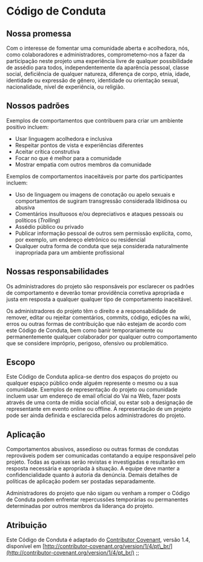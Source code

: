 # Código de Conduta

## Nossa promessa

Com o interesse de fomentar uma comunidade aberta e acolhedora, nós, como colaboradores e administradores, comprometemo-nos a fazer da participação neste projeto uma experiência livre de qualquer possibilidade de assédio para todos, independentemente da aparência pessoal, classe social, deficiência de qualquer natureza, diferença de corpo, etnia, idade, identidade ou expressão de gênero, identidade ou orientação sexual, nacionalidade, nível de experiência, ou religião.

## Nossos padrões

Exemplos de comportamentos que contribuem para criar um ambiente positivo incluem:

* Usar linguagem acolhedora e inclusiva
* Respeitar pontos de vista e experiências diferentes
* Aceitar crítica construtiva
* Focar no que é melhor para a comunidade
* Mostrar empatia com outros membros da comunidade

Exemplos de comportamentos inaceitáveis por parte dos participantes incluem:

* Uso de linguagem ou imagens de conotação ou apelo sexuais e comportamentos de sugiram transgressão considerada libidinosa ou abusiva
* Comentários insultuosos e/ou depreciativos e ataques pessoais ou políticos \(_Trolling_\)
* Assédio público ou privado
* Publicar informação pessoal de outros sem permissão explícita, como, por exemplo, um endereço eletrônico ou residencial
* Qualquer outra forma de conduta que seja considerada naturalmente inapropriada para um ambiente profissional

## Nossas responsabilidades

Os administradores do projeto são responsáveis por esclarecer os padrões de comportamento e deverão tomar providência corretiva apropriada e justa em resposta a qualquer qualquer tipo de comportamento inaceitável.

Os administradores do projeto têm o direito e a responsabilidade de remover, editar ou rejeitar comentários, commits, código, edições na wiki, erros ou outras formas de contribuição que não estejam de acordo com este Código de Conduta, bem como banir temporariamente ou permanentemente qualquer colaborador por qualquer outro comportamento que se considere impróprio, perigoso, ofensivo ou problemático.

## Escopo

Este Código de Conduta aplica-se dentro dos espaços do projeto ou qualquer espaço público onde alguém represente o mesmo ou a sua comunidade. Exemplos de representação do projeto ou comunidade incluem usar um endereço de email oficial do Vai na Web, fazer posts através de uma conta de mídia social oficial, ou estar sob a designação de representante em evento online ou offline. A representação de um projeto pode ser ainda definida e esclarecida pelos administradores do projeto.

## Aplicação

Comportamentos abusivos, assedioso ou outras formas de condutas reprováveis podem ser comunicadas contatando a equipe responsável pelo projeto. Todas as queixas serão revistas e investigadas e resultarão em resposta necessária e apropriada à situação. A equipe deve manter a confidencialidade quanto à autoria da denúncia. Demais detalhes de políticas de aplicação podem ser postadas separadamente.

Administradores do projeto que não sigam ou venham a romper o Código de Conduta podem enfrentar repercussões temporárias ou permanentes determinadas por outros membros da liderança do projeto.

## Atribuição

Este Código de Conduta é adaptado do [Contributor Covenant](http://contributor-covenant.org), versão 1.4, disponível em [http://contributor-covenant.org/version/1/4/pt\_br/](http://contributor-covenant.org/version/1/4/pt_br/) ;;

